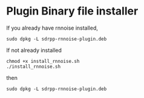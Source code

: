 # Plugin Binary file installer


If you already have rnnoise installed,

```
sudo dpkg -L sdrpp-rnnoise-plugin.deb
```

If not already installed

```
chmod +x install_rnnoise.sh
./install_rnnoise.sh
```

then

```
sudo dpkg -L sdrpp-rnnoise-plugin.deb
```
